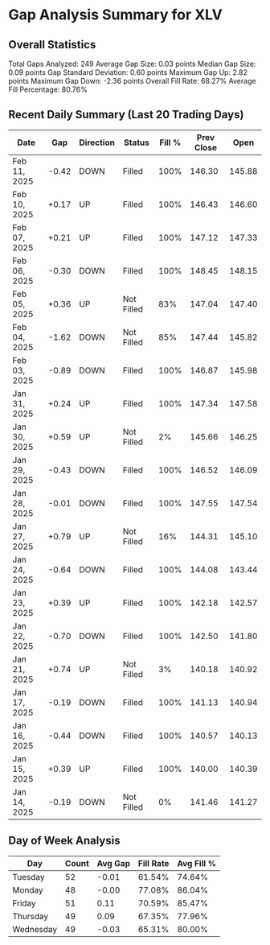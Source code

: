 # Gap Analysis Summary for XLV

## Overall Statistics

Total Gaps Analyzed: 249
Average Gap Size: 0.03 points
Median Gap Size: 0.09 points
Gap Standard Deviation: 0.60 points
Maximum Gap Up: 2.82 points
Maximum Gap Down: -2.36 points
Overall Fill Rate: 68.27%
Average Fill Percentage: 80.76%

## Recent Daily Summary (Last 20 Trading Days)

| Date | Gap | Direction | Status | Fill % | Prev Close | Open |
|------|-----|-----------|---------|---------|------------|-------|
| Feb 11, 2025 | -0.42 | DOWN | Filled | 100% | 146.30 | 145.88 |
| Feb 10, 2025 | +0.17 | UP | Filled | 100% | 146.43 | 146.60 |
| Feb 07, 2025 | +0.21 | UP | Filled | 100% | 147.12 | 147.33 |
| Feb 06, 2025 | -0.30 | DOWN | Filled | 100% | 148.45 | 148.15 |
| Feb 05, 2025 | +0.36 | UP | Not Filled | 83% | 147.04 | 147.40 |
| Feb 04, 2025 | -1.62 | DOWN | Not Filled | 85% | 147.44 | 145.82 |
| Feb 03, 2025 | -0.89 | DOWN | Filled | 100% | 146.87 | 145.98 |
| Jan 31, 2025 | +0.24 | UP | Filled | 100% | 147.34 | 147.58 |
| Jan 30, 2025 | +0.59 | UP | Not Filled | 2% | 145.66 | 146.25 |
| Jan 29, 2025 | -0.43 | DOWN | Filled | 100% | 146.52 | 146.09 |
| Jan 28, 2025 | -0.01 | DOWN | Filled | 100% | 147.55 | 147.54 |
| Jan 27, 2025 | +0.79 | UP | Not Filled | 16% | 144.31 | 145.10 |
| Jan 24, 2025 | -0.64 | DOWN | Filled | 100% | 144.08 | 143.44 |
| Jan 23, 2025 | +0.39 | UP | Filled | 100% | 142.18 | 142.57 |
| Jan 22, 2025 | -0.70 | DOWN | Filled | 100% | 142.50 | 141.80 |
| Jan 21, 2025 | +0.74 | UP | Not Filled | 3% | 140.18 | 140.92 |
| Jan 17, 2025 | -0.19 | DOWN | Filled | 100% | 141.13 | 140.94 |
| Jan 16, 2025 | -0.44 | DOWN | Filled | 100% | 140.57 | 140.13 |
| Jan 15, 2025 | +0.39 | UP | Filled | 100% | 140.00 | 140.39 |
| Jan 14, 2025 | -0.19 | DOWN | Not Filled | 0% | 141.46 | 141.27 |

## Day of Week Analysis

| Day | Count | Avg Gap | Fill Rate | Avg Fill % |
|-----|-------|----------|-----------|------------|
| Tuesday | 52 | -0.01 | 61.54% | 74.64% |
| Monday | 48 | -0.00 | 77.08% | 86.04% |
| Friday | 51 | 0.11 | 70.59% | 85.47% |
| Thursday | 49 | 0.09 | 67.35% | 77.96% |
| Wednesday | 49 | -0.03 | 65.31% | 80.00% |
